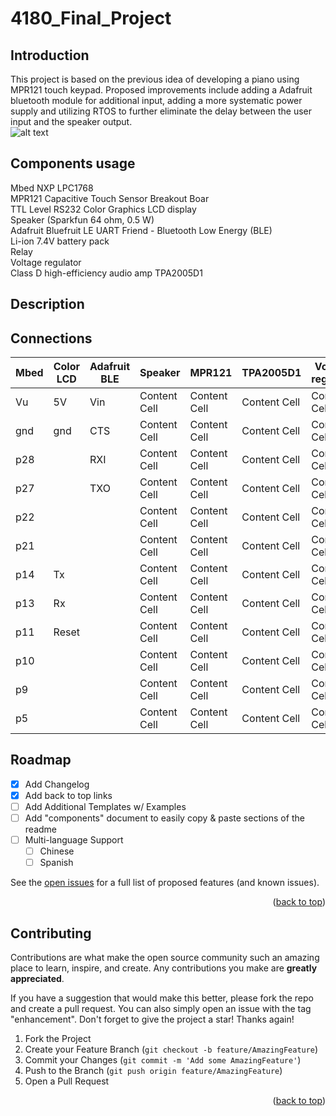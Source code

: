 # 4180_Final_Project

## Introduction

This project is based on the previous idea of developing a piano using MPR121 touch keypad. Proposed improvements include adding a Adafruit bluetooth module for additional input, adding a more systematic power supply and utilizing RTOS to further eliminate the delay between the user input and the speaker output.<br />
![alt text](https://github.com/[username]/[reponame]/blob/[branch]/image.jpg?raw=true)

## Components usage

Mbed NXP LPC1768 <br />
MPR121 Capacitive Touch Sensor Breakout Boar <br />
TTL Level RS232 Color Graphics LCD display <br />
Speaker (Sparkfun 64 ohm, 0.5 W) <br />
Adafruit Bluefruit LE UART Friend - Bluetooth Low Energy (BLE) <br />
Li-ion 7.4V battery pack <br />
Relay <br />
Voltage regulator <br />
Class D high-efficiency audio amp TPA2005D1 <br />

## Description


## Connections

| Mbed  | Color LCD | Adafruit BLE | Speaker | MPR121 | TPA2005D1 | Voltage regulator | Relay |
| --- | --- | ---| --- | --- | ---| --- | --- |
| Vu | 5V  | Vin  | Content Cell  | Content Cell  | Content Cell  | Content Cell  | Content Cell  |
| gnd | gnd  | CTS  | Content Cell  | Content Cell  | Content Cell  | Content Cell  | Content Cell  |
| p28 |   | RXI  | Content Cell  | Content Cell  | Content Cell  | Content Cell  | Content Cell  |
| p27 |   | TXO  | Content Cell  | Content Cell  | Content Cell  | Content Cell  | Content Cell  |
| p22 |   |   | Content Cell  | Content Cell  | Content Cell  | Content Cell  | Content Cell  |
| p21 |   |   | Content Cell  | Content Cell  | Content Cell  | Content Cell  | Content Cell  |
| p14 | Tx  |   | Content Cell  | Content Cell  | Content Cell  | Content Cell  | Content Cell  |
| p13 | Rx  |   | Content Cell  | Content Cell  | Content Cell  | Content Cell  | Content Cell  |
| p11 | Reset  |   | Content Cell  | Content Cell  | Content Cell  | Content Cell  | Content Cell  |
| p10 |   |   | Content Cell  | Content Cell  | Content Cell  | Content Cell  | Content Cell  |
| p9 |   |   | Content Cell  | Content Cell  | Content Cell  | Content Cell  | Content Cell  |
| p5 |   |   | Content Cell  | Content Cell  | Content Cell  | Content Cell  | Content Cell  |


<!-- ROADMAP -->
## Roadmap

- [x] Add Changelog
- [x] Add back to top links
- [ ] Add Additional Templates w/ Examples
- [ ] Add "components" document to easily copy & paste sections of the readme
- [ ] Multi-language Support
    - [ ] Chinese
    - [ ] Spanish

See the [open issues](https://github.com/othneildrew/Best-README-Template/issues) for a full list of proposed features (and known issues).

<p align="right">(<a href="#readme-top">back to top</a>)</p>



<!-- CONTRIBUTING -->
## Contributing

Contributions are what make the open source community such an amazing place to learn, inspire, and create. Any contributions you make are **greatly appreciated**.

If you have a suggestion that would make this better, please fork the repo and create a pull request. You can also simply open an issue with the tag "enhancement".
Don't forget to give the project a star! Thanks again!

1. Fork the Project
2. Create your Feature Branch (`git checkout -b feature/AmazingFeature`)
3. Commit your Changes (`git commit -m 'Add some AmazingFeature'`)
4. Push to the Branch (`git push origin feature/AmazingFeature`)
5. Open a Pull Request

<p align="right">(<a href="#readme-top">back to top</a>)</p>

